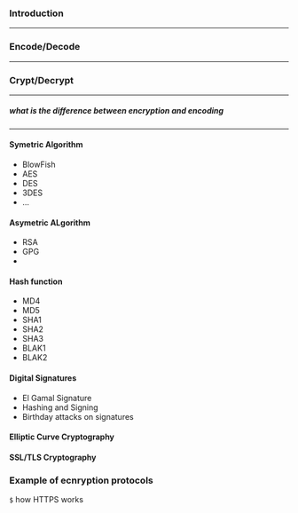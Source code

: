 ### Introduction


----------


### Encode/Decode


----------


###  Crypt/Decrypt


----------


##### what is the difference between *encryption* and *encoding*


----------


#### Symetric Algorithm
* BlowFish
* AES
* DES
* 3DES
* ...

#### Asymetric ALgorithm
* RSA
* GPG
* 


#### Hash function
* MD4
* MD5
* SHA1
* SHA2
* SHA3
* BLAK1
* BLAK2

####  Digital Signatures
* El Gamal Signature
* Hashing and Signing
* Birthday attacks on signatures

#### Elliptic Curve Cryptography


#### SSL/TLS Cryptography


### Example of ecnryption protocols

`$`   how  HTTPS works
